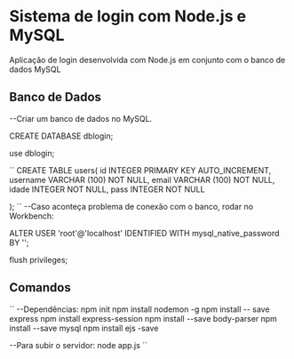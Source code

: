 # Sistema de login com Node.js e MySQL
Aplicação de login desenvolvida com Node.js em conjunto com o banco de dados MySQL

<h2> Banco de Dados </h2>

--Criar um banco de dados no MySQL.

CREATE DATABASE dblogin;

use dblogin;

´´
CREATE TABLE users(
	id INTEGER PRIMARY KEY AUTO_INCREMENT,
    username VARCHAR (100) NOT NULL,
    email VARCHAR (100) NOT NULL,
    idade INTEGER NOT NULL,
    pass INTEGER NOT NULL

);
´´
--Caso aconteça problema de conexão com o banco, rodar no Workbench:

ALTER USER 'root'@'localhost' IDENTIFIED WITH mysql_native_password BY '';

flush privileges;

<h2> Comandos</h2>

´´
--Dependências:
npm init
npm install nodemon -g 
npm install -- save express
npm install express-session
npm install --save body-parser
npm install --save mysql
npm install ejs -save

--Para subir o servidor:
node app.js
´´